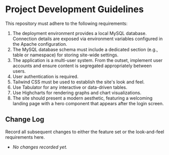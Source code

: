 # Project Development Guidelines

This repository must adhere to the following requirements:

1. The deployment environment provides a local MySQL database. Connection details are exposed via environment variables configured in the Apache configuration.
2. The MySQL database schema must include a dedicated section (e.g., table or namespace) for storing site-wide settings.
3. The application is a multi-user system. From the outset, implement user accounts and ensure content is segregated appropriately between users.
4. User authentication is required.
5. Tailwind CSS must be used to establish the site's look and feel.
6. Use Tabulator for any interactive or data-driven tables.
7. Use Highcharts for rendering graphs and chart visualizations.
8. The site should present a modern aesthetic, featuring a welcoming landing page with a hero component that appears after the login screen.

## Change Log
Record all subsequent changes to either the feature set or the look-and-feel requirements here.

- _No changes recorded yet._
